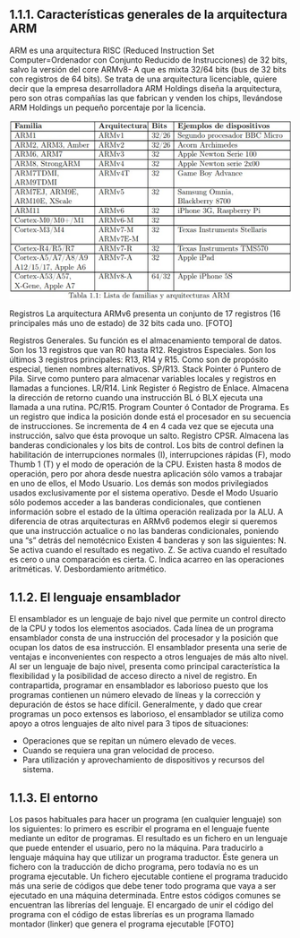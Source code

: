## 1.1.1. Características generales de la arquitectura ARM

ARM es una arquitectura RISC (Reduced Instruction Set Computer=Ordenador
con Conjunto Reducido de Instrucciones) de 32 bits, salvo la versión del core ARMv8-
A que es mixta 32/64 bits (bus de 32 bits con registros de 64 bits). Se trata de una
arquitectura licenciable, quiere decir que la empresa desarrolladora ARM Holdings
diseña la arquitectura, pero son otras compañías las que fabrican y venden los chips,
llevándose ARM Holdings un pequeño porcentaje por la licencia.

![](ARM32_Opensource/Imagenes/tabla1.1.jpg)

Registros
La arquitectura ARMv6 presenta un conjunto de 17 registros (16 principales más
uno de estado) de 32 bits cada uno.
[FOTO]

Registros Generales. Su función es el almacenamiento temporal de datos. Son los
13 registros que van R0 hasta R12.
Registros Especiales. Son los últimos 3 registros principales: R13, R14 y R15.
Como son de propósito especial, tienen nombres alternativos.
SP/R13. Stack Pointer ó Puntero de Pila. Sirve como puntero para almacenar variables locales y registros en llamadas a funciones.
LR/R14. Link Register ó Registro de Enlace. Almacena la dirección de
retorno cuando una instrucción BL ó BLX ejecuta una llamada a una
rutina.
PC/R15. Program Counter ó Contador de Programa. Es un registro que
indica la posición donde está el procesador en su secuencia de instrucciones. Se incrementa de 4 en 4 cada vez que se ejecuta una instrucción,
salvo que ésta provoque un salto.
Registro CPSR. Almacena las banderas condicionales y los bits de control. Los
bits de control definen la habilitación de interrupciones normales (I), interrupciones rápidas (F), modo Thumb 1
(T) y el modo de operación de la CPU.
Existen hasta 8 modos de operación, pero por ahora desde nuestra aplicación
sólo vamos a trabajar en uno de ellos, el Modo Usuario. Los demás son modos
privilegiados usados exclusivamente por el sistema operativo.
Desde el Modo Usuario sólo podemos acceder a las banderas condicionales,
que contienen información sobre el estado de la última operación realizada
por la ALU. A diferencia de otras arquitecturas en ARMv6 podemos elegir
si queremos que una instrucción actualice o no las banderas condicionales,
poniendo una “s” detrás del nemotécnico 
Existen 4 banderas y son las
siguientes:
N. Se activa cuando el resultado es negativo.
Z. Se activa cuando el resultado es cero o una comparación es cierta.
C. Indica acarreo en las operaciones aritméticas.
V. Desbordamiento aritmético.


## 1.1.2. El lenguaje ensamblador
El ensamblador es un lenguaje de bajo nivel que permite un control directo de
la CPU y todos los elementos asociados. Cada línea de un programa ensamblador
consta de una instrucción del procesador y la posición que ocupan los datos de esa
instrucción.
El ensamblador presenta una serie de ventajas e inconvenientes con respecto a
otros lenguajes de más alto nivel. Al ser un lenguaje de bajo nivel, presenta como
principal característica la flexibilidad y la posibilidad de acceso directo a nivel de
registro. En contrapartida, programar en ensamblador es laborioso puesto que los
programas contienen un número elevado de líneas y la corrección y depuración de
éstos se hace difícil.
Generalmente, y dado que crear programas un poco extensos es laborioso, el
ensamblador se utiliza como apoyo a otros lenguajes de alto nivel para 3 tipos de
situaciones:
- Operaciones que se repitan un número elevado de veces.
- Cuando se requiera una gran velocidad de proceso.
- Para utilización y aprovechamiento de dispositivos y recursos del sistema.

## 1.1.3. El entorno
Los pasos habituales para hacer un programa (en cualquier lenguaje) son los
siguientes: lo primero es escribir el programa en el lenguaje fuente mediante un editor de programas. El resultado es un fichero en un lenguaje que puede entender el
usuario, pero no la máquina. Para traducirlo a lenguaje máquina hay que utilizar
un programa traductor. Éste genera un fichero con la traducción de dicho programa,
pero todavía no es un programa ejecutable. Un fichero ejecutable contiene el programa traducido más una serie de códigos que debe tener todo programa que vaya a ser
ejecutado en una máquina determinada. Entre estos códigos comunes se encuentran
las librerías del lenguaje. El encargado de unir el código del programa con el código
de estas librerías es un programa llamado montador (linker) que genera el programa
ejecutable
[FOTO]
